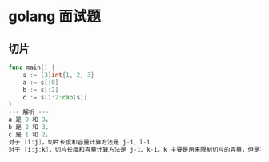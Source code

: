 # golang 面试题

## 切片
```go title="切片 a、b、c 的长度和容量分别是多少？"
func main() {
	s := [3]int{1, 2, 3}
	a := s[:0]
	b := s[:2]
	c := s[1:2:cap(s)]
}
--- 解析 ---
a 是 0 和 3。
b 是 2 和 3。
c 是 1 和 2。
对于 [i:j]，切片长度和容量计算方法是 j-i、l-i
对于 [i:j:k]，切片长度和容量计算方法是 j-i、k-i。k 主要是用来限制切片的容量，但是不能大于数组的长度 l，
```
